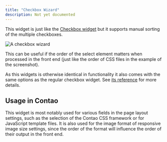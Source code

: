 ```yaml
---
title: "Checkbox Wizard"
description: Not yet documented
---
```


This widget is just like the [Checkbox widget][CheckboxWidget] but it supports manual sorting of the multiple 
checkboxes.

![A checkbox wizard](../images/checkbox-wizard.png?classes=shadow)

This can be useful if the order of the select element matters when processed in the front end (just like the order of CSS files in the
example of the screenshot).

As this widgets is otherwise identical in functionality it also comes with the same options as the regular checkbox widget. See
[its reference][CheckboxWidget] for more details.


## Usage in Contao

This widget is most notably used for various fields in the page layout settings, such as the selection of the Contao CSS framework or for
JavaScript template files. It is also used for the image format of responsive image size settings, since the order of the format will
influence the order of their output in the front end.


[CheckboxWidget]: /reference/widgets/checkbox/
